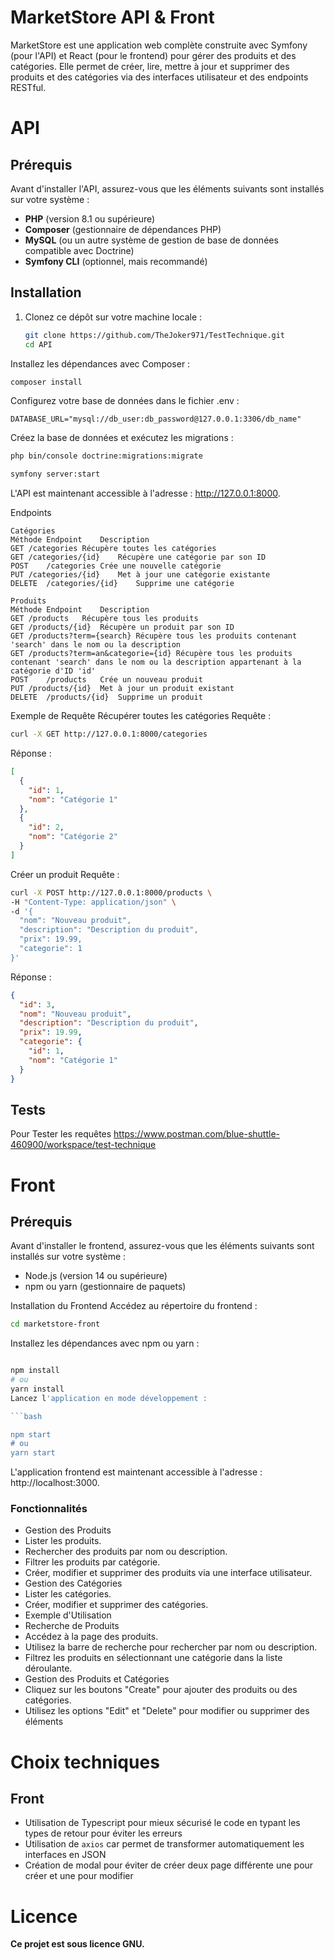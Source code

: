 # MarketStore API & Front

MarketStore est une application web complète construite avec Symfony (pour l'API) et React (pour le frontend) pour gérer des produits et des catégories. Elle permet de créer, lire, mettre à jour et supprimer des produits et des catégories via des interfaces utilisateur et des endpoints RESTful.


# API

## Prérequis

Avant d'installer l'API, assurez-vous que les éléments suivants sont installés sur votre système :

- **PHP** (version 8.1 ou supérieure)
- **Composer** (gestionnaire de dépendances PHP)
- **MySQL** (ou un autre système de gestion de base de données compatible avec Doctrine)
- **Symfony CLI** (optionnel, mais recommandé)

## Installation

1. Clonez ce dépôt sur votre machine locale :

   ```bash
   git clone https://github.com/TheJoker971/TestTechnique.git
   cd API

Installez les dépendances avec Composer :

```bash
composer install
```
Configurez votre base de données dans le fichier .env :

```env
DATABASE_URL="mysql://db_user:db_password@127.0.0.1:3306/db_name"
```

Créez la base de données et exécutez les migrations :
```bash
php bin/console doctrine:migrations:migrate
```


```bash
symfony server:start
```

L'API est maintenant accessible à l'adresse : http://127.0.0.1:8000.

Endpoints
```
Catégories
Méthode	Endpoint	Description
GET	/categories	Récupère toutes les catégories
GET	/categories/{id}	Récupère une catégorie par son ID
POST	/categories	Crée une nouvelle catégorie
PUT	/categories/{id}	Met à jour une catégorie existante
DELETE	/categories/{id}	Supprime une catégorie

Produits
Méthode	Endpoint	Description
GET	/products	Récupère tous les produits
GET	/products/{id}	Récupère un produit par son ID
GET /products?term={search} Récupère tous les produits contenant 'search' dans le nom ou la description
GET /products?term=an&categorie={id} Récupère tous les produits contenant 'search' dans le nom ou la description appartenant à la catégorie d'ID 'id'
POST	/products	Crée un nouveau produit
PUT	/products/{id}	Met à jour un produit existant
DELETE	/products/{id}	Supprime un produit
```
Exemple de Requête
Récupérer toutes les catégories
Requête :

```bash
curl -X GET http://127.0.0.1:8000/categories
```

Réponse :

```json
[
  {
    "id": 1,
    "nom": "Catégorie 1"
  },
  {
    "id": 2,
    "nom": "Catégorie 2"
  }
]
```
Créer un produit
Requête :

```bash
curl -X POST http://127.0.0.1:8000/products \
-H "Content-Type: application/json" \
-d '{
  "nom": "Nouveau produit",
  "description": "Description du produit",
  "prix": 19.99,
  "categorie": 1
}'
```
Réponse :

```json
{
  "id": 3,
  "nom": "Nouveau produit",
  "description": "Description du produit",
  "prix": 19.99,
  "categorie": {
    "id": 1,
    "nom": "Catégorie 1"
  }
}
```

## Tests
Pour Tester les requêtes
https://www.postman.com/blue-shuttle-460900/workspace/test-technique


# Front

## Prérequis
Avant d'installer le frontend, assurez-vous que les éléments suivants sont installés sur votre système :

* Node.js (version 14 ou supérieure)
* npm ou yarn (gestionnaire de paquets)

Installation du Frontend
Accédez au répertoire du frontend :

```bash
cd marketstore-front
```
Installez les dépendances avec npm ou yarn :

```bash

npm install
# ou
yarn install
Lancez l'application en mode développement :

```bash

npm start
# ou
yarn start
```

L'application frontend est maintenant accessible à l'adresse : http://localhost:3000.

### Fonctionnalités

* Gestion des Produits
* Lister les produits.
* Rechercher des produits par nom ou description.
* Filtrer les produits par catégorie.
* Créer, modifier et supprimer des produits via une interface utilisateur.
* Gestion des Catégories
* Lister les catégories.
* Créer, modifier et supprimer des catégories.
* Exemple d'Utilisation
* Recherche de Produits
* Accédez à la page des produits.
* Utilisez la barre de recherche pour rechercher par nom ou description.
* Filtrez les produits en sélectionnant une catégorie dans la liste déroulante.
* Gestion des Produits et Catégories
* Cliquez sur les boutons "Create" pour ajouter des produits ou des catégories.
* Utilisez les options "Edit" et "Delete" pour modifier ou supprimer des éléments

# Choix techniques

## Front

- Utilisation de Typescript pour mieux sécurisé le code en typant les types de retour pour éviter les erreurs
- Utilisation de `axios` car permet de transformer automatiquement les interfaces en JSON
- Création de modal pour éviter de créer deux page différente une pour créer et une pour modifier

# Licence
**Ce projet est sous licence GNU.**



